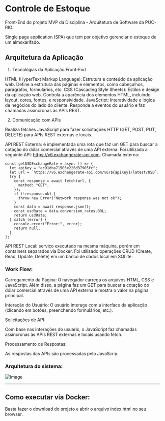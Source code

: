 # Controle de Estoque

Front-End do projeto MVP da Disciplina - Arquitetura de Software da PUC-RIO. 

Single page application (SPA) que tem por objetivo gerenciar o estoque de um almoxarifado. 


## Arquitetura da Aplicação     

1. Tecnológias da Aplicação Front-End

HTML (HyperText Markup Language): Estrutura e conteúdo da aplicação web. Define a estrutura das páginas e elementos, como cabeçalhos, parágrafos, formulários, etc.
CSS (Cascading Style Sheets): Estilos e design da aplicação web. Controla a aparência dos elementos HTML, incluindo layout, cores, fontes, e responsividade.
JavaScript: Interatividade e lógica de negócios do lado do cliente. Responde a eventos do usuário e faz chamadas assíncronas às APIs REST.

2. Comunicação com APIs
 
Realiza fetches JavaScript para fazer solicitações HTTP (GET, POST, PUT, DELETE) para APIs REST externas e locais.

API REST Externa: é implementada uma rota que faz um GET para buscar a cotação do dólar comercial através de uma API externa. Foi utilizada a seguinte API: https://v6.exchangerate-api.com. Chamada externa:

```
const getUSDExchangeRate = async () => {
  let apiKey = "ec91dba71503e226d37905fc";
  let url = `https://v6.exchangerate-api.com/v6/${apiKey}/latest/USD`;
  try {
    const response = await fetch(url, {
      method: "GET",
    });
    if (!response.ok) {
      throw new Error("Network response was not ok");
    }
    const data = await response.json();
    const usdRate = data.conversion_rates.BRL;
    return usdRate;
  } catch (error) {
    console.error("Error:", error);
    return null;
  }
};
```

API REST Local: serviço executado na mesma máquina, porém em containers separados via Docker. Foi utilizado operações CRUD (Create, Read, Update, Delete) em um banco de dados local em SQLite.


### Work Flow:

Carregamento da Página:
O navegador carrega os arquivos HTML, CSS e JavaScript. Além disso, a página faz um GET para buscar a cotação do dólar comercial através de uma API externa e mostra o valor na página principal.

Interação do Usuário:
O usuário interage com a interface da aplicação (clicando em botões, preenchendo formulários, etc.).

Solicitações de API:

Com base nas interações do usuário, o JavaScript faz chamadas assíncronas às APIs REST externas e locais usando fetch.

Processamento de Respostas:

As respostas das APIs são processadas pelo JavaScrip.

### Arquitetura do sistema: 

![image](https://github.com/user-attachments/assets/b407d9df-9708-47fb-9b74-83800db91d62)

---
## Como executar via Docker:

Basta fazer o download do projeto e abrir o arquivo index.html no seu browser.

